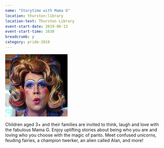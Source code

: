 ```yaml
---
name: "Storytime with Mama G"
location: thurston-library
location-text: Thurston Library
event-start-date: 2019-06-13
event-start-time: 1630
breadcrumb: y
category: pride-2019
---
```


<img src="/images/featured/featured-mama-g.jpg" alt="Mama G" class="custom-br-50 mw-40 {% include /c/img-float-right.html %}" />

Children aged 3+ and their families are invited to think, laugh and love with the fabulous Mama G. Enjoy uplifting stories about being who you are and loving who you choose with the magic of panto. Meet confused unicorns, feuding fairies, a champion twerker, an alien called Alan, and more!
